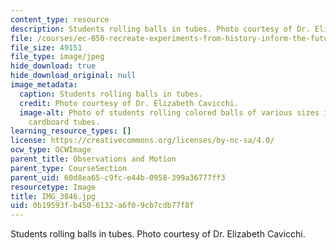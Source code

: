 ```yaml
---
content_type: resource
description: Students rolling balls in tubes. Photo courtesy of Dr. Elizabeth Cavicchi.
file: /courses/ec-050-recreate-experiments-from-history-inform-the-future-from-the-past-galileo-january-iap-2010/0b19593fb4506132a6f09cb7cdb77f8f_IMG_3846.jpg
file_size: 49151
file_type: image/jpeg
hide_download: true
hide_download_original: null
image_metadata:
  caption: Students rolling balls in tubes.
  credit: Photo courtesy of Dr. Elizabeth Cavicchi.
  image-alt: Photo of students rolling colored balls of various sizes in plastic and
    cardboard tubes.
learning_resource_types: []
license: https://creativecommons.org/licenses/by-nc-sa/4.0/
ocw_type: OCWImage
parent_title: Observations and Motion
parent_type: CourseSection
parent_uid: 60d8ea65-c9fc-e44b-0958-399a36777ff3
resourcetype: Image
title: IMG_3846.jpg
uid: 0b19593f-b450-6132-a6f0-9cb7cdb77f8f
---
```

Students rolling balls in tubes. Photo courtesy of Dr. Elizabeth Cavicchi.
